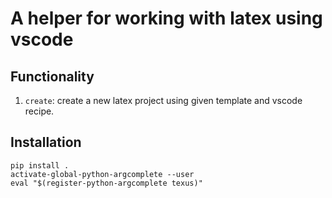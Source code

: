 # A helper for working with latex using vscode

## Functionality
1. `create`: create a new latex project using given template and vscode recipe.

## Installation
```
pip install .
activate-global-python-argcomplete --user
eval "$(register-python-argcomplete texus)"
```

